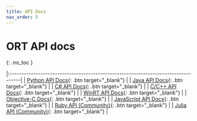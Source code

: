 ```yaml
---
title: API Docs
nav_order: 5
---
```

# ORT API docs
{: .no_toc }

|:----------------------------------------------------------------------------------|
| <span class="fs-5"> [Python API Docs](python/api_summary.html){: .btn target="_blank"} </span>  |
| <span class="fs-5"> [Java API Docs](java/index.html){: .btn target="_blank"} </span>   |
| <span class="fs-5"> [C# API Docs](csharp-api){: .btn target="_blank"} </span>|
| <span class="fs-5"> [C/C++ API Docs](c){: .btn target="_blank"} </span>|
| <span class="fs-5"> [WinRT API Docs](https://docs.microsoft.com/en-us/windows/ai/windows-ml/api-reference){: .btn target="_blank"} </span>|
| <span class="fs-5"> [Objective-C Docs](objectivec/index.html){: .btn target="_blank"} </span> |
| <span class="fs-5"> [JavaScript API Docs](js/index.html){: .btn target="_blank"} </span>|
| <span class="fs-5"> [Ruby API (Community)](https://github.com/ankane/onnxruntime-ruby){: .btn target="_blank"} </span>|
| <span class="fs-5"> [Julia API (Community)](https://github.com/jw3126/ONNXRunTime.jl){: .btn target="_blank"} </span>|
